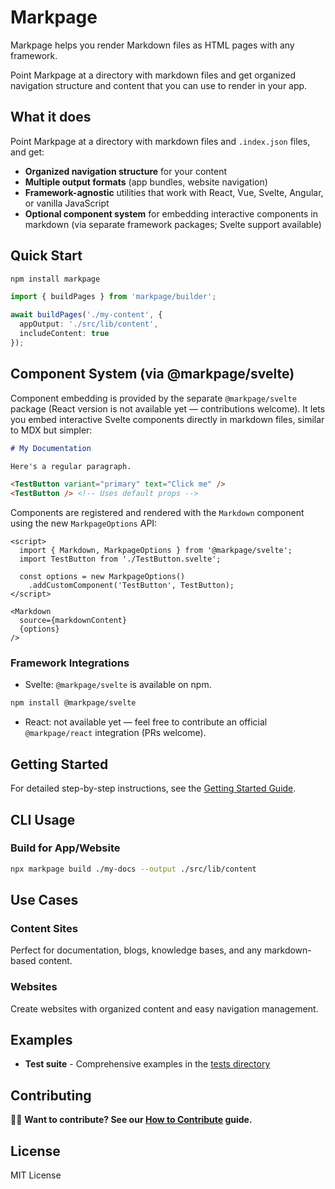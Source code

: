 # Markpage

Markpage helps you render Markdown files as HTML pages with any framework.

Point Markpage at a directory with markdown files and get organized navigation structure and content that you can use to render in your app.

## What it does

Point Markpage at a directory with markdown files and `.index.json` files, and get:
- **Organized navigation structure** for your content
- **Multiple output formats** (app bundles, website navigation)
- **Framework-agnostic** utilities that work with React, Vue, Svelte, Angular, or vanilla JavaScript
- **Optional component system** for embedding interactive components in markdown (via separate framework packages; Svelte support available)

## Quick Start

```bash
npm install markpage
```

```typescript
import { buildPages } from 'markpage/builder';

await buildPages('./my-content', {
  appOutput: './src/lib/content',
  includeContent: true
});
```


## Component System (via @markpage/svelte)

Component embedding is provided by the separate `@markpage/svelte` package (React version is not available yet — contributions welcome). It lets you embed interactive Svelte components directly in markdown files, similar to MDX but simpler:

```markdown
# My Documentation

Here's a regular paragraph.

<TestButton variant="primary" text="Click me" />
<TestButton /> <!-- Uses default props -->
```

Components are registered and rendered with the `Markdown` component using the new `MarkpageOptions` API:

```svelte
<script>
  import { Markdown, MarkpageOptions } from '@markpage/svelte';
  import TestButton from './TestButton.svelte';

  const options = new MarkpageOptions()
    .addCustomComponent('TestButton', TestButton);
</script>

<Markdown 
  source={markdownContent}
  {options}
/>
```

### Framework Integrations

- Svelte: `@markpage/svelte` is available on npm.

```bash
npm install @markpage/svelte
```

- React: not available yet — feel free to contribute an official `@markpage/react` integration (PRs welcome).

## Getting Started

For detailed step-by-step instructions, see the [Getting Started Guide](docs/getting-started.md).

## CLI Usage

### Build for App/Website

```bash
npx markpage build ./my-docs --output ./src/lib/content
```


## Use Cases

### Content Sites
Perfect for documentation, blogs, knowledge bases, and any markdown-based content.

### Websites
Create websites with organized content and easy navigation management.


## Examples

- **Test suite** - Comprehensive examples in the [tests directory](https://github.com/mitkury/markpage/tree/main/packages/tests)

## Contributing

👨‍💻 **Want to contribute? See our [How to Contribute](docs/how-to-contribute.md) guide.**

## License

MIT License

